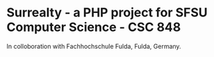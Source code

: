 # Surrealty - a PHP project for SFSU Computer Science - CSC 848

In colloboration with Fachhochschule Fulda, Fulda, Germany.
